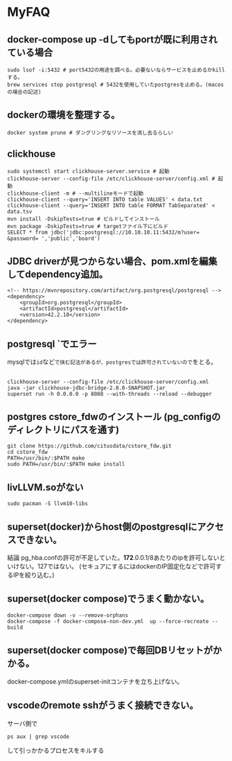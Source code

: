 # MyFAQ

## docker-compose up -dしてもportが既に利用されている場合
```
sudo lsof -i:5432 # port5432の用途を調べる。必要ないならサービスを止めるかkillする。
brew services stop postgresql # 5432を使用していたpostgresを止める。(macosの場合の記述)
```

## dockerの環境を整理する。
```
docker system prune # ダングリングなリソースを消し去るらしい
```

## clickhouse
```
sudo systemctl start clickhouse-server.service # 起動
clickhouse-server --config-file /etc/clickhouse-server/config.xml # 起動
clickhouse-client -m # --multilineモードで起動
clickhouse-client --query='INSERT INTO table VALUES' < data.txt
clickhouse-client --query='INSERT INTO table FORMAT TabSeparated' < data.tsv
mvn install -DskipTests=true # ビルドしてインストール
mvn package -DskipTests=true # targetファイル下にビルド
SELECT * from jdbc('jdbc:postgresql://10.10.10.11:5432/m?user= &password= ','public','board')
```
## JDBC driverが見つからない場合、pom.xmlを編集してdependency追加。
```
<!-- https://mvnrepository.com/artifact/org.postgresql/postgresql -->
<dependency>
    <groupId>org.postgresql</groupId>
    <artifactId>postgresql</artifactId>
    <version>42.2.18</version>
</dependency>
```

## postgresql `でエラー
mysqlでは`id`など`で挟む記法があるが、postgresでは許可されていないので`をとる。

## 
```
clickhouse-server --config-file /etc/clickhouse-server/config.xml
java -jar clickhouse-jdbc-bridge-2.0.0-SNAPSHOT.jar
superset run -h 0.0.0.0 -p 8088 --with-threads --reload --debugger
```

## postgres cstore_fdwのインストール (pg_configのディレクトリにパスを通す)

```
git clone https://github.com/citusdata/cstore_fdw.git
cd cstore_fdw
PATH=/usr/bin/:$PATH make
sudo PATH=/usr/bin/:$PATH make install
```

## livLLVM.soがない
```
sudo pacman -S llvm10-libs
```

## superset(docker)からhost側のpostgresqlにアクセスできない。
結論 pg_hba.confの許可が不足していた。**172**.0.0.1/8あたりのipを許可しないといけない。127ではない。
(セキュアにするにはdockerのIP固定化などで許可するIPを絞り込む。)

## superset(docker compose)でうまく動かない。
```
docker-compose down -v --remove-orphans 
docker-compose -f docker-compose-non-dev.yml  up --force-recreate --build
```

## superset(docker compose)で毎回DBリセットがかかる。
docker-compose.ymlのsuperset-initコンテナを立ち上げない。

## vscodeのremote sshがうまく接続できない。
サーバ側で
```
ps aux | grep vscode
```
して引っかかるプロセスをキルする
